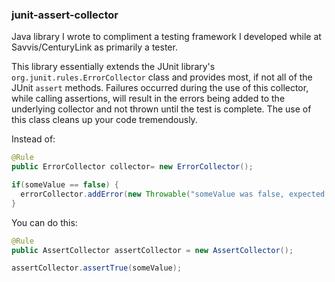 ### junit-assert-collector

Java library I wrote to compliment a testing framework I developed while at Savvis/CenturyLink as primarily a tester.

This library essentially extends the JUnit library's ```org.junit.rules.ErrorCollector``` class and provides most, if not all of the 
JUnit ```assert``` methods.  Failures occurred during the use of this collector, while calling assertions, will result in the errors
being added to the underlying collector and not thrown until the test is complete. The use of this class cleans up your code tremendously.

Instead of:
```Java
@Rule
public ErrorCollector collector= new ErrorCollector();

if(someValue == false) {
  errorCollector.addError(new Throwable("someValue was false, expected true"));
}
```

You can do this:
```Java
@Rule
public AssertCollector assertCollector = new AssertCollector();

assertCollector.assertTrue(someValue);
```
